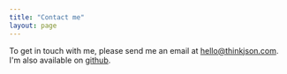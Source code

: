 ```yaml
---
title: "Contact me"
layout: page
---
```


To get in touch with me, please send me an email at [hello@thinkjson.com](mailto:hello@thinkjson.com). I'm also available on [github](https://github.com/thinkjson).